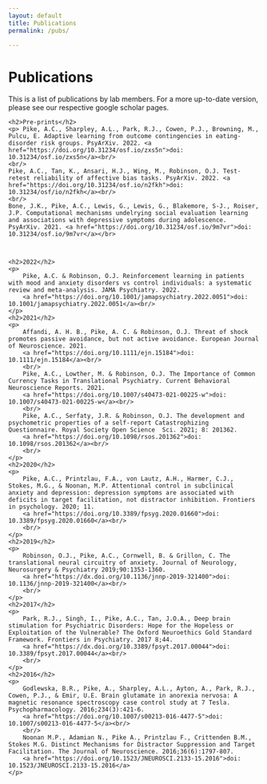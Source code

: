 ```yaml
---
layout: default
title: Publications
permalink: /pubs/

---
```

<div class="blurb">
	<h1>Publications</h1>
	<p> This is a list of publications by lab members. For a more up-to-date version, please see our respective google scholar pages. </p>

	<h2>Pre-prints</h2>
	<p> Pike, A.C., Sharpley, A.L., Park, R.J., Cowen, P.J., Browning, M., 	Pulcu, E. Adaptive learning from outcome contingencies in eating-disorder risk groups. PsyArXiv. 2022. <a href="https://doi.org/10.31234/osf.io/zxs5n">doi: 10.31234/osf.io/zxs5n</a><br/>
	<br/>
	Pike, A.C., Tan, K., Ansari, H.J., Wing, M., Robinson, O.J. Test-retest reliability of affective bias tasks. PsyArXiv. 2022. <a href="https://doi.org/10.31234/osf.io/n2fkh">doi: 10.31234/osf/io/n2fkh</a><br/>
	<br/>
	Bone, J.K., Pike, A.C., Lewis, G., Lewis, G., Blakemore, S-J., Roiser, J.P. Computational mechanisms undelrying social evaluation learning and associations with depressive symptoms during adolescence. PsyArXiv. 2021. <a href="https://doi.org/10.31234/osf.io/9m7vr">doi: 10.31234/osf.io/9m7vr</a></br>



	<h2>2022</h2>
	<p>
		Pike, A.C. & Robinson, O.J. Reinforcement learning in patients with mood and anxiety disorders vs control individuals: a systematic review and meta-analysis. JAMA Psychiatry. 2022. 
		<a href="https://doi.org/10.1001/jamapsychiatry.2022.0051">doi: 10.1001/jamapsychiatry.2022.0051</a><br/>
	</p>
	<h2>2021</h2>
	<p> 
		Affandi, A. H. B., Pike, A. C. & Robinson, O.J. Threat of shock promotes passive avoidance, but not active avoidance. European Journal of Neuroscience. 2021.  
		<a href="https://doi.org/10.1111/ejn.15184">doi: 10.1111/ejn.15184</a><br/>
		<br/>
		Pike, A.C., Lowther, M. & Robinson, O.J. The Importance of Common Currency Tasks in Translational Psychiatry. Current Behavioral Neuroscience Reports. 2021. 
		<a href="https://doi.org/10.1007/s40473-021-00225-w">doi: 10.1007/s40473-021-00225-w</a><br/>
		<br/>
		Pike, A.C., Serfaty, J.R. & Robinson, O.J. The development and psychometric properties of a self-report Catastrophizing Questionnaire. Royal Society Open Science  Sci. 2021; 8: 201362. 
		<a href="https://doi.org/10.1098/rsos.201362">doi: 10.1098/rsos.201362</a><br/>
		<br/>
	</p>
	<h2>2020</h2>
	<p>
		Pike, A.C., Printzlau, F.A., von Lautz, A.H., Harmer, C.J., Stokes, M.G., & Noonan, M.P. Attentional control in subclinical anxiety and depression: depression symptoms are associated with deficits in target facilitation, not distractor inhibition. Frontiers in psychology. 2020; 11.
		<a href="https://doi.org/10.3389/fpsyg.2020.01660">doi: 10.3389/fpsyg.2020.01660</a><br/>
		<br/>
	</p>
	<h2>2019</h2>
	<p>
		Robinson, O.J., Pike, A.C., Cornwell, B. & Grillon, C. The translational neural circuitry of anxiety. Journal of Neurology, Neurosurgery & Psychiatry 2019;90:1353-1360. 
		<a href="https://dx.doi.org/10.1136/jnnp-2019-321400">doi: 10.1136/jnnp-2019-321400</a><br/>
		<br/>
	</p>
	<h2>2017</h2>
	<p>
		Park, R.J., Singh, I., Pike, A.C., Tan, J.O.A., Deep brain stimulation for Psychiatric Disorders: Hope for the Hopeless or Exploitation of the Vulnerable? The Oxford Neuroethics Gold Standard Framework. Frontiers in Psychiatry. 2017 8;44. 
		<a href="https://dx.doi.org/10.3389/fpsyt.2017.00044">doi: 10.3389/fpsyt.2017.00044</a><br/>
		<br/>
	</p>
	<h2>2016</h2>
	<p>
		Godlewska, B.R., Pike, A., Sharpley, A.L., Ayton, A., Park, R.J., Cowen, P.J., & Emir, U.E. Brain glutamate in anorexia nervosa: A magnetic resonance spectroscopy case control study at 7 Tesla. Psychopharmacology. 2016;234(3):421-6. 
		<a href="https://doi.org/10.1007/s00213-016-4477-5">doi: 10.1007/s00213-016-4477-5</a><br/>
		<br/>
		Noonan M.P., Adamian N., Pike A., Printzlau F., Crittenden B.M., Stokes M.G. Distinct Mechanisms for Distractor Suppression and Target Facilitation. The Journal of Neuroscience. 2016;36(6):1797-807. 
		<a href="https://doi.org/10.1523/JNEUROSCI.2133-15.2016">doi: 10.1523/JNEUROSCI.2133-15.2016</a>
	</p>
</div><!-- /.blurb -->